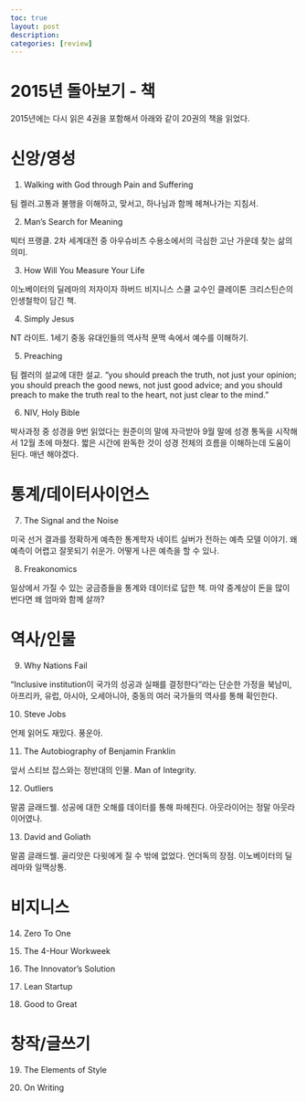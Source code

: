 ```yaml
---
toc: true
layout: post
description:
categories: [review]
---
```

# 2015년 돌아보기 - 책

2015년에는 다시 읽은 4권을 포함해서 아래와 같이 20권의 책을 읽었다.

# 신앙/영성

1. Walking with God through Pain and Suffering

팀 켈러.고통과 불행을 이해하고, 맞서고, 하나님과 함께 헤쳐나가는 지침서.

2. Man’s Search for Meaning

빅터 프랭클. 2차 세계대전 중 아우슈비츠 수용소에서의 극심한 고난 가운데 찾는 삶의 의미.

3. How Will You Measure Your Life

이노베이터의 딜레마의 저자이자 하버드 비지니스 스쿨 교수인 클레이톤 크리스틴슨의 인생철학이 담긴 책.

4. Simply Jesus

NT 라이트. 1세기 중동 유대인들의 역사적 문맥 속에서 예수를 이해하기.

5. Preaching

팀 켈러의 설교에 대한 설교. “you should preach the truth, not just your opinion; you should preach the good news, not just good advice; and you should preach to make the truth real to the heart, not just clear to the mind.”

6. NIV, Holy Bible

박사과정 중 성경을 9번 읽었다는 원준이의 말에 자극받아 9월 말에 성경 통독을 시작해서 12월 초에 마쳤다. 짧은 시간에 완독한 것이 성경 전체의 흐름을 이해하는데 도움이 된다. 매년 해야겠다.

# 통계/데이터사이언스

7. The Signal and the Noise

미국 선거 결과를 정확하게 예측한 통계학자 네이트 실버가 전하는 예측 모델 이야기. 왜 예측이 어렵고 잘못되기 쉬운가. 어떻게 나은 예측을 할 수 있나.

8. Freakonomics

일상에서 가질 수 있는 궁금증들을 통계와 데이터로 답한 책. 마약 중계상이 돈을 많이 번다면 왜 엄마와 함께 살까?

# 역사/인물

9. Why Nations Fail

“Inclusive institution이 국가의 성공과 실패를 결정한다”라는 단순한 가정을 북남미, 아프리카, 유럽, 아시아, 오세아니아, 중동의 여러 국가들의 역사를 통해 확인한다.

10. Steve Jobs

언제 읽어도 재밌다. 풍운아.

11. The Autobiography of Benjamin Franklin

앞서 스티브 잡스와는 정반대의 인물. Man of Integrity.

12. Outliers

말콤 글래드웰. 성공에 대한 오해를 데이터를 통해 파헤친다. 아웃라이어는 정말 아웃라이어였나.

13. David and Goliath

말콤 글래드웰. 골리앗은 다윗에게 질 수 밖에 없었다. 언더독의 장점. 이노베이터의 딜레마와 일맥상통.

# 비지니스

14. Zero To One

15. The 4-Hour Workweek

16. The Innovator’s Solution

17. Lean Startup

18. Good to Great

# 창작/글쓰기

19. The Elements of Style

20. On Writing